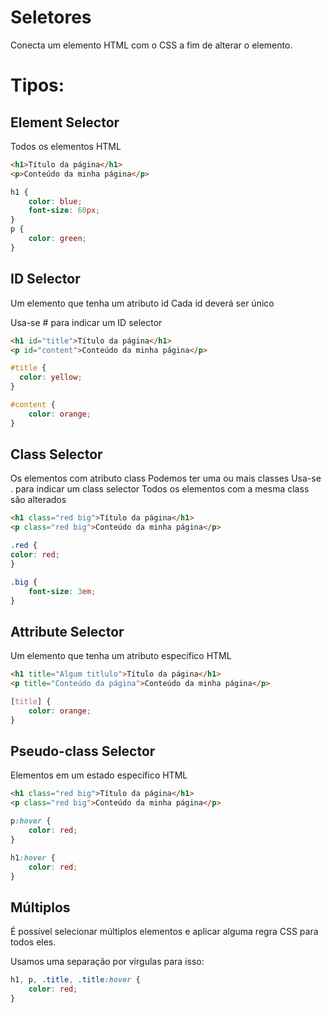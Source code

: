 # Seletores
Conecta um elemento HTML com o CSS a fim de alterar o elemento.

# Tipos:

## Element Selector

Todos os elementos HTML

```html
<h1>Título da página</h1>
<p>Conteúdo da minha página</p>
```

```css
h1 {
	color: blue;
	font-size: 60px;
}
p {
	color: green;
}
```

## ID Selector

Um elemento que tenha um atributo id
Cada id deverá ser único

Usa-se # para indicar um ID selector

```html
<h1 id="title">Título da página</h1>
<p id="content">Conteúdo da minha página</p>
```

```css
#title {
  color: yellow;
}

#content {
	color: orange;
}
```

## Class Selector

Os elementos com atributo class
Podemos ter uma ou mais classes
Usa-se . para indicar um class selector
Todos os elementos com a mesma class são alterados

```html
<h1 class="red big">Título da página</h1>
<p class="red big">Conteúdo da minha página</p>
```

```css
.red {
color: red;
}

.big {
	font-size: 3em;
}
```

## Attribute Selector

Um elemento que tenha um atributo específico
HTML

```html
<h1 title="Algum titlulo">Título da página</h1>
<p title="Conteúdo da página">Conteúdo da minha página</p>
```

```css
[title] {
	color: orange;
}
```

## Pseudo-class Selector

Elementos em um estado específico
HTML

```html
<h1 class="red big">Título da página</h1>
<p class="red big">Conteúdo da minha página</p>
```

```css
p:hover {
	color: red;
}

h1:hover {
	color: red;
}
```

## Múltiplos

É possível selecionar múltiplos elementos e aplicar alguma regra CSS para todos eles.

Usamos uma separação por vírgulas para isso:

```css
h1, p, .title, .title:hover {
	color: red;
}
```